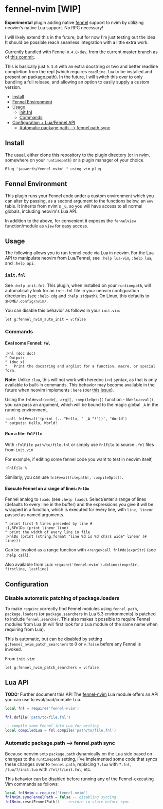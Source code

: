 # fennel-nvim [WIP]

**Experimental** plugin adding native [fennel](https://fennel-lang.org) support to nvim by utilizing neovim's native Lua support. No RPC necessary!

I will likely extend this in the future, but for now I'm just testing out the idea. It should be possible reach seamless integration with a little extra work.

Currently bundled with Fennel `0.4.0-dev`, from the current master branch as of
[this commit](https://github.com/bakpakin/Fennel/tree/d3620b369a6d16f55f98d939a3b47b56d97b9f19).

This is basically just `0.3.0` with an extra docstring or two and better readline completion from the repl
(which requires `readline.lua` to be installed and present on package.path).
In the future, I will switch this over to only bundling a full release, and allowing an option to easily supply a custom version.

- [Install](#install)
- [Fennel Environment](#fennel-environment)
- [Usage](#usage)
  - [init.fnl](#initfnl)
  - [Commands](#commands)
- [Configuration + Lua/Fennel API](#configuration)
  - [Automatic package.path --> fennel.path sync](#automatic-packagepath----fennelpath-sync)

## Install

The usual, either clone this repository to the plugin directory (or in nvim, somewhere on your `runtimepath`) or a plugin manager of your choice.

```viml
Plug 'jaawerth/fennel-nvim' " using vim-plug
```

## Fennel Environment

This plugin runs your Fennel code under a custom environment which you can alter by passing, as a second argument
to the functions below, an `env` table. It inherits from nvim's `_G`, so you will have access to all normal globals,
including neovim's Lua API.

In addition to the above, for convenient it exposes the `fennelview` function/module as `view` for easy access.


## Usage

The following allows you to run fennel code via Lua in neovim.
For the Lua API to manipulate neovim from Lua/Fennel, see `:help lua-vim`, `:help lua`, and `:help api`.

### `init.fnl`

See `:help init.fnl`. This plugin, when installed on your `runtimepath`, will automatically look for an `init.fnl` file in your
neovim configuration directories (see `:help xdg` and `:help stdpath`). On Linux, this defaults to `$HOME/.config/nvim/`.

You can disable this behavior as follows in your `init.vim`:

```viml
let g:fennel_nvim_auto_init = v:false
```

### Commands

#### Eval some Fennel: `Fnl`

```viml
:Fnl (doc doc)
" Output:
" (doc x)
"   Print the docstring and arglist for a function, macro, or special form.
```

**Note:** Unlike `:lua`, this will not work with heredoc (`<<`) syntax, as that is only available
to built-in commands. This behavior may become available in the future when neovim implements `:here`
(per [this issue](https://github.com/neovim/neovim/issues/7638)).

Using the `fnl#eval(code[, arg][, compileOpts])` function - like `luaeval()`, you can pass an argument,
which will be bound to the magic global `_A` in the running environment.

```viml
:call fnl#eval('(print (.. "Hello, " _A "!"))', 'World')
" outputs: Hello, World!
```

#### Run a file: `FnlFile`

With `:FnlFile path/to/file.fnl` or simply use `FnlFile` to source `.fnl` files from `init.vim`

For example, if editing some fennel code you want to test in neovim itself,
```viml
:FnlFile %
```

Similarly, you can use `fnl#eval(filepath[, compileOpts])`.

#### Execute Fennel on a range of lines: `FnlDo`

Fennel analog to `luado` (see `:help luado`). Select/enter a range of lines (defaults to every line in the buffer)
and the expressions you give it will be wrapped in a function, which is executed for every line, with `line, linenr` passed
as named arguments.

```viml
" print first 5 lines preceded by line #
:1,5FnlDo (print linenr line)
" print the width of every line in file
:FnlDo (print (string.format "line %d is %d chars wide" linenr (# line)))
```
Can be invoked as a range function with `<range>call fnl#do(exprStr)` (see `:help call`).

Also available from Lua: `require('fennel-nvim').dolines(exprStr, firstline, lastline)`

## Configuration

### Disable automatic patching of package.loaders

To make `require` correctly find Fennel modules using `fennel.path`, `package.loaders` (or `package.searchers` in Lua 5.3 environments)
is patched to include `fennel.searcher`. This also makes it possible to require Fennel modules from Lua (it will first look for a Lua
module of the same name when requiring from Lua).

This is automatic, but can be disabled by setting `g:fennel_nvim_patch_searchers` to 0 or `v:false` before any Fennel is invoked.

From `init.vim`:
```viml
let g:fennel_nvim_patch_searchers = v:false
```

## Lua API
**TODO:** Further document this API
The [fennel-nvim](lua/fennel-nvim.lua) Lua module offers an API you can use to eval/load/compile Lua.

```lua
local fnl = require('fennel-nvim')

fnl.dofile('path/to/file.fnl')

-- compile some Fennel into Lua for writing
local compiledLua = fnl.compile('path/to/file.fnl')
```

### Automatic package.path --> fennel.path sync

Because neovim sets `package.path` dynamically on the Lua side based on changes to the `runtimepath`
setting, I've implemented some code that syncs these changes over to `fennel.path`, replacing `?.lua`
with `?.fnl`, `/lua/?/init.lua` with `/fnl/?/init.fnl`, etc.

This behavior can be disabled before running any of the Fennel-executing Vim commands as follows:

```lua
local fnlNvim = require('fennel-nvim')
fnlNvim.syncFennelPath = false -- disabling syncing
fnlNvim.resetFennelPath() -- restore to state before sync
```
